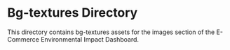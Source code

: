 # Bg-textures Directory

This directory contains bg-textures assets for the images section of the E-Commerce Environmental Impact Dashboard.
